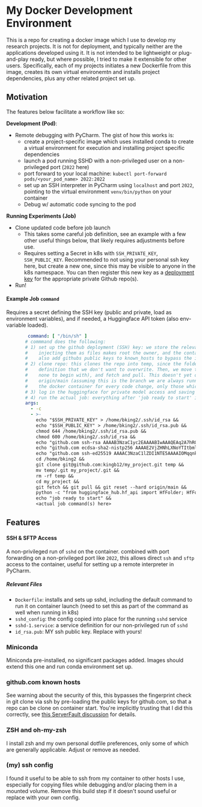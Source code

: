 # My Docker Development Environment

This is a repo for creating a docker image which I use to develop my research projects. It is not for deployment, and typically neither are the applications developed using it. It is not intended to be lightweight or plug-and-play ready, but where possible, I tried to make it extensible for other users. Specifically, each of my projects initiates a new Dockerfile from this image, creates its own virtual environemtn and installs project dependencies, plus any other related project set up.

## Motivation

The features below facilitate a workflow like so:

**Development (Pod)**:
- Remote debugging with PyCharm. The gist of how this works is:
  - create a project-specific image which uses installed conda to create a virtual environment for execution and installing project specific dependencies
  - launch a pod running SSHD with a non-privileged user on a non-privileged port (`2022` here)
  - port forward to your local machine: `kubectl port-forward pods/<your_pod_name> 2022:2022`
  - set up an SSH interpreter in PyCharm using `localhost` and port `2022`, pointing to the virtual environment `venv/bin/python` on your container
  - Debug w/ automatic code syncing to the pod
  
**Running Experiments (Job)**
- Clone updated code before job launch
  - This takes some careful job definition, see an example with a few other useful things below, that likely requires adjustments before use.
  - Requires setting a Secret in k8s with `SSH_PRIVATE_KEY`, `SSH_PUBLIC_KEY`. Recommended to not using your personal ssh key here, but create a new one, since this may be visible to anyone in the k8s namespace. You can then register this new key as a [deployment key](https://docs.github.com/en/developers/overview/managing-deploy-keys#deploy-keys) for the appropriate private Github repo(s).
- Run!
 
 #### Example Job `command`
 
 Requires a secret defining the SSH key (public and private, load as environment variables), and if needed, a Huggingface API token (also env-variable loaded).
 
 ```yaml
         command: [ "/bin/sh" ]
        # commmand does the following:
        # 1) set up the github deployment (SSH) key: we store the relevant secrets as environment variables, because
        #    injecting them as files makes root the owner, and the container needs to run as non-privileged user. We
        #    also add githubs public keys to known_hosts to bypass the interactive fingerprint check on later clones
        # 2) clone repo: this clones the repo into temp, since the folder already exists and contains our venv
        #    definition that we don't want to overwrite. Then, we move the .git definition into the folder (which had
        #    none to begin with), and fetch and pull. This doesn't yet overwrite files, we then need to do a hard reset to
        #    origin/main (assuming this is the branch we are always running jobs from). This step allows us to not re-build
        #    the docker container for every code change, only those which are important to it.
        # 3) log in the huggingface for private model access and saving
        # 4) run the actual job: everything after 'job ready to start' is the script we want to run
        args:
          - -c
          - >-
            echo "$SSH_PRIVATE_KEY" > /home/bking2/.ssh/id_rsa &&
            echo "$SSH_PUBLIC_KEY" > /home/bking2/.ssh/id_rsa.pub &&
            chmod 644 /home/bking2/.ssh/id_rsa.pub &&
            chmod 600 /home/bking2/.ssh/id_rsa &&
            echo "github.com ssh-rsa AAAAB3NzaC1yc2EAAAABIwAAAQEAq2A7hRGmdnm9tUDbO9IDSwBK6TbQa+PXYPCPy6rbTrTtw7PHkccKrpp0yVhp5HdEIcKr6pLlVDBfOLX9QUsyCOV0wzfjIJNlGEYsdlLJizHhbn2mUjvSAHQqZETYP81eFzLQNnPHt4EVVUh7VfDESU84KezmD5QlWpXLmvU31/yMf+Se8xhHTvKSCZIFImWwoG6mbUoWf9nzpIoaSjB+weqqUUmpaaasXVal72J+UX2B+2RPW3RcT0eOzQgqlJL3RKrTJvdsjE3JEAvGq3lGHSZXy28G3skua2SmVi/w4yCE6gbODqnTWlg7+wC604ydGXA8VJiS5ap43JXiUFFAaQ==" >> /home/bking2/.ssh/known_hosts &&
            echo "github.com ecdsa-sha2-nistp256 AAAAE2VjZHNhLXNoYTItbmlzdHAyNTYAAAAIbmlzdHAyNTYAAABBBEmKSENjQEezOmxkZMy7opKgwFB9nkt5YRrYMjNuG5N87uRgg6CLrbo5wAdT/y6v0mKV0U2w0WZ2YB/++Tpockg=" >> /home/bking2/.ssh/known_hosts &&
            echo "github.com ssh-ed25519 AAAAC3NzaC1lZDI1NTE5AAAAIOMqqnkVzrm0SdG6UOoqKLsabgH5C9okWi0dh2l9GKJl" >> /home/bking2/.ssh/known_hosts &&
            cd /home/bking2 &&
            git clone git@github.com:kingb12/my_project.git temp &&
            mv temp/.git my_project/.git &&
            rm -rf temp &&
            cd my_project &&
            git fetch && git pull && git reset --hard origin/main &&
            python -c "from huggingface_hub.hf_api import HfFolder; HfFolder.save_token('${HF_API_TOKEN}')" &&
            echo "job ready to start" &&
            <actual job command(s) here>
 ```


## Features

#### SSH & SFTP Access
A non-privileged run of `sshd` on the container. combined with port forwarding on a non-privileged port like `2022`, this allows direct `ssh` and `sftp` access to the container, useful for setting up a remote interpreter in PyCharm.

##### Relevant Files
- `Dockerfile`: installs and sets up sshd, including the default command to run it on container launch (need to set this as part of the command as well when running in k8s)
- `sshd_config`: the config copied into place for the running `sshd` service
- `sshd-1.service`: a service definition for our non-privileged run of `sshd`
- `id_rsa.pub`: MY ssh public key. Replace with yours!

### Miniconda

Miniconda pre-installed, no significant packages added. Images should extend this one and run conda environment set up.

### github.com known hosts

See warning about the security of this, this bypasses the fingerprint check in git clone via ssh by pre-loading the public keys for github.com, so that a repo can be clone on container start. You're implicitly trusting that I did this correctly, see [this ServerFault discussion](https://serverfault.com/a/701637) for details.

### ZSH and oh-my-zsh

I install zsh and my own personal dotfile preferences, only some of which are generally applicable. Adjust or remove as needed.

### (my) ssh config

I found it useful to be able to ssh from my container to other hosts I use, especially for copying files while debugging and/or placing them in a mounted volume. Remove this build step if it doesn't sound useful or replace with your own config.
